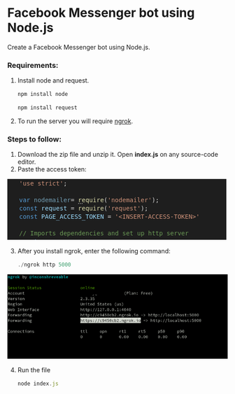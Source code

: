 # Facebook Messenger bot using Node.js
Create a Facebook Messenger bot using Node.js.
### Requirements:
   1. Install node and request.

         ```javascript
         npm install node
         ```
         ```javascript
         npm install request
         ```
   2. To run the server you will require [ngrok](https://ngrok.com/download).


### Steps to follow:
  1. Download the zip file and unzip it. Open **index.js** on any source-code editor.
  2. Paste the access token:
  
  ![alt text](https://github.com/rushika99/Facebook-Messenger-Bot/blob/master/github.png)
  
  3. After you install ngrok, enter the following command:

      ```javascript
      ./ngrok http 5000
      ```
      
  ![alt text](https://github.com/rushika99/Facebook-Messenger-Bot/blob/master/fbdev.png)
  
  4. Run the file
      ```javascript
      node index.js
      ```
      
